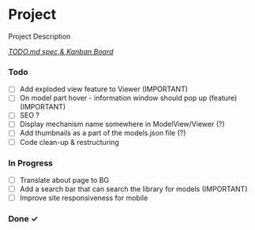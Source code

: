 # Project

Project Description

<em>[TODO.md spec & Kanban Board](https://bit.ly/3fCwKfM)</em>

### Todo

- [ ] Add exploded view feature to Viewer  (IMPORTANT)  
- [ ] On model part hover - information  window should pop up (feature) (IMPORTANT)  
- [ ] SEO ?  
- [ ] Display mechanism name somewhere in ModelView/Viewer (?)  
- [ ] Add thumbnails as a part of the models.json file (?)  
- [ ] Code clean-up & restructuring  

### In Progress

- [ ] Translate about page to BG  
- [ ] Add a search bar that can search the library for models (IMPORTANT)  
- [ ] Improve site responsiveness for mobile  

### Done ✓



